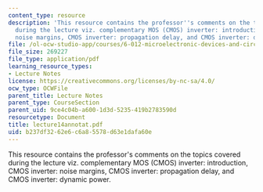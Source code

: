```yaml
---
content_type: resource
description: 'This resource contains the professor''s comments on the topics covered
  during the lecture viz. complementary MOS (CMOS) inverter: introduction, CMOS inverter:
  noise margins, CMOS inverter: propagation delay, and CMOS inverter: dynamic power.'
file: /ol-ocw-studio-app/courses/6-012-microelectronic-devices-and-circuits-fall-2005/b237df3262e6c6a85578d63e1dafa60e_lecture14annotat.pdf
file_size: 269227
file_type: application/pdf
learning_resource_types:
- Lecture Notes
license: https://creativecommons.org/licenses/by-nc-sa/4.0/
ocw_type: OCWFile
parent_title: Lecture Notes
parent_type: CourseSection
parent_uid: 9ce4c04b-a600-1d3d-5235-419b2783590d
resourcetype: Document
title: lecture14annotat.pdf
uid: b237df32-62e6-c6a8-5578-d63e1dafa60e
---
```

This resource contains the professor's comments on the topics covered during the lecture viz. complementary MOS (CMOS) inverter: introduction, CMOS inverter: noise margins, CMOS inverter: propagation delay, and CMOS inverter: dynamic power.
